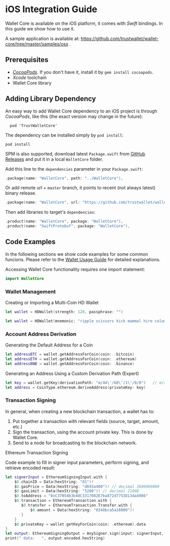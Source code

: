 # iOS Integration Guide

Wallet Core is available on the iOS platform, it comes with *Swift* bindings.
In this guide we show how to use it.

A sample application is available at: https://github.com/trustwallet/wallet-core/tree/master/samples/osx .

## Prerequisites

* [*CocoaPods*](https://cocoapods.org/).  If you don't have it, install it by
`gem install cocoapods`.
* *Xcode* toolchain
* Wallet Core library

## Adding Library Dependency

An easy way to add Wallet Core dependency to an iOS project is through *CocoaPods*, like this (the exact version may change in the future):

```
  pod 'TrustWalletCore'
```

The dependency can be installed simply by `pod install`:

```shell
pod install
```

SPM is also supported, download latest `Package.swift` from [GitHub Releases](https://github.com/trustwallet/wallet-core/releases) and put it in a local `WalletCore` folder.

Add this line to the `dependencies` parameter in your `Package.swift`:

```swift
.package(name: "WalletCore", path: "../WalletCore"),
```

Or add remote url + `master` branch, it points to recent (not always latest) binary release.

```swift
.package(name: "WalletCore", url: "https://github.com/trustwallet/wallet-core", .branchItem("master")),
```

Then add libraries to target's `dependencies`: 

```swift
.product(name: "WalletCore", package: "WalletCore"),
.product(name: "SwiftProtobuf", package: "WalletCore"),
```

## Code Examples

In the following sections we show code examples for some common funcions.
Please refer to the [Wallet Usage Guide](wallet-core-usage.md) for detailed explanations.

Accessing Wallet Core functionality requires one import statement:

```swift
import WalletCore
```

### Wallet Management

Creating or Importing a Multi-Coin HD Wallet

```swift
let wallet = HDWallet(strength: 128, passphrase: "")
```

```swift
let wallet = HDWallet(mnemonic: "ripple scissors kick mammal hire column oak again sun offer wealth tomorrow wagon turn fatal", passphrase: "")!
```


### Account Address Derivation

Generating the Default Address for a Coin

```swift
let addressBTC = wallet.getAddressForCoin(coin: .bitcoin)
let addressETH = wallet.getAddressForCoin(coin: .ethereum)
let addressBNB = wallet.getAddressForCoin(coin: .binance)
```

Generating an Address Using a Custom Derivation Path (Expert)

```swift
let key = wallet.getKey(derivationPath: "m/44\'/60\'/1\'/0/0")   // m/44'/60'/1'/0/0
let address = CoinType.ethereum.deriveAddress(privateKey: key)
```


### Transaction Signing

In general, when creating a new blockchain transaction, a wallet has to:

1. Put together a transaction with relevant fields (source, target, amount, etc.)
2. Sign the transaction, using the account private key.  This is done by Wallet Core.
3. Send to a node for broadcasting to the blockchain network.

Ethereum Transaction Signing

Code example to fill in signer input parameters, perform signing, and retrieve encoded result:

```swift
let signerInput = EthereumSigningInput.with {
    $0.chainID = Data(hexString: "01")!
    $0.gasPrice = Data(hexString: "d693a400")! // decimal 3600000000
    $0.gasLimit = Data(hexString: "5208")! // decimal 21000
    $0.toAddress = "0xC37054b3b48C3317082E7ba872d7753D13da4986"
    $0.transaction = EthereumTransaction.with {
       $0.transfer = EthereumTransaction.Transfer.with {
           $0.amount = Data(hexString: "0348bca5a16000")!
       }
    }
    $0.privateKey = wallet.getKeyForCoin(coin: .ethereum).data
}
let output: EthereumSigningOutput = AnySigner.sign(input: signerInput, coin: .ethereum)
print(" data:   ", output.encoded.hexString)
```
